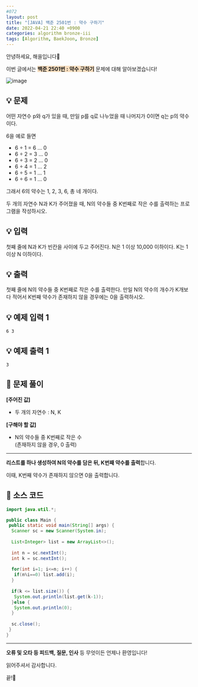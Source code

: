```yaml
---
#072
layout: post
title: "[JAVA] 백준 2501번 : 약수 구하기"
date: 2022-04-21 22:40 +0900
categories: algorithm bronze-iii
tags: [Algorithm, BaekJoon, Bronze]
---
```


안녕하세요, 해을입니다🦖

이번 글에서는 <span style="background-color:#f7ddbe">**백준 2501번 : 약수 구하기**</span> 문제에 대해 알아보겠습니다!

![image](https://user-images.githubusercontent.com/39720852/171325370-c963cf19-32c9-467d-aa5d-80ae614692e8.png)

## 💡 문제

어떤 자연수 p와 q가 있을 때, 만일 p를 q로 나누었을 때 나머지가 0이면 q는 p의 약수이다.

6을 예로 들면

* 6 ÷ 1 = 6 … 0
* 6 ÷ 2 = 3 … 0
* 6 ÷ 3 = 2 … 0
* 6 ÷ 4 = 1 … 2
* 6 ÷ 5 = 1 … 1
* 6 ÷ 6 = 1 … 0

그래서 6의 약수는 1, 2, 3, 6, 총 네 개이다.

두 개의 자연수 N과 K가 주어졌을 때, N의 약수들 중 K번째로 작은 수를 출력하는 프로그램을 작성하시오.

## 💡 입력

첫째 줄에 N과 K가 빈칸을 사이에 두고 주어진다. N은 1 이상 10,000 이하이다. K는 1 이상 N 이하이다.

## 💡 출력

첫째 줄에 N의 약수들 중 K번째로 작은 수를 출력한다. 만일 N의 약수의 개수가 K개보다 적어서 K번째 약수가 존재하지 않을 경우에는 0을 출력하시오.

## 💡 예제 입력 1

```
6 3
```

## 💡 예제 출력 1

```
3
```

## 🚩 문제 풀이

**[주어진 값]**

* 두 개의 자연수 : N, K

**[구해야 할 값]**

* N의 약수들 중 K번째로 작은 수  
(존재하지 않을 경우, 0 출력)

---

**리스트를 하나 생성하여 N의 약수를 담은 뒤, K번째 약수를 출력**합니다.

이때, K번째 약수가 존재하지 않으면 0을 출력합니다.

## 🚩 소스 코드

``` java
import java.util.*;

public class Main { 
 public static void main(String[] args) {  
  Scanner sc = new Scanner(System.in);
  
  List<Integer> list = new ArrayList<>();
  
  int n = sc.nextInt();
  int k = sc.nextInt();
  
  for(int i=1; i<=n; i++) {
   if(n%i==0) list.add(i);
  }
  
  if(k <= list.size()) {
   System.out.println(list.get(k-1));
  }else {
   System.out.println(0);
  }
  
  sc.close();
 }
}
```

---

**오류 및 오타 등 피드백, 질문, 인사** 등 무엇이든 언제나 환영입니다!

읽어주셔서 감사합니다.

끝!🦕
